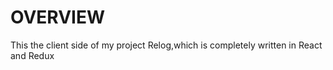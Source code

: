 # OVERVIEW
This the client side of my project Relog,which is completely written in React and Redux

 
